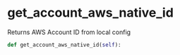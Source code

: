 # get\_account\_aws\_native\_id

Returns AWS Account ID from local config

```python
def get_account_aws_native_id(self):
```


